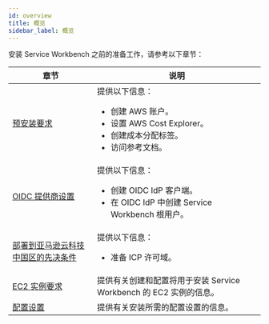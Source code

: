 ```yaml
---
id: overview
title: 概览
sidebar_label: 概览
---
```


安装 Service Workbench 之前的准备工作，请参考以下章节：

|章节 |说明 |
| ------------ | ------------ |
| [预安装要求](/zh/installation_guide/installation/pre-installation/tool-req) |提供以下信息：<ul><li>创建 AWS 账户。</li><li>设置 AWS Cost Explorer。</li><li>创建成本分配标签。</li><li>访问参考文档。</li></ul> |
| [OIDC 提供商设置](/zh/installation_guide/installation/pre-installation/oidc-providers) |提供以下信息：<ul><li>创建 OIDC IdP 客户端。</li><li>在 OIDC IdP 中创建 Service Workbench 根用户。</li></ul> |
| [部署到亚马逊云科技中国区的先决条件](/zh/installation_guide/installation/pre-installation/china-prerequisites) |提供以下信息：<ul><li>准备 ICP 许可域。</li></ul> |
| [EC2 实例要求](/zh/installation_guide/installation/pre-installation/instance-req) |提供有关创建和配置将用于安装 Service Workbench 的 EC2 实例的信息。 |
| [配置设置](/zh/installation_guide/installation/pre-installation/conf-settings) |提供有关安装所需的配置设置的信息。 |